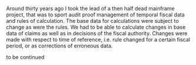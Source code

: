 Around thirty years ago I took the lead of a then half dead mainframe project, that was to sport audit proof management of temporal fiscal data and rules of calculation. The base data for calculations were subject to change as were the rules. We had to be able to calculate changes in base data of claims as well as in decisions of the fiscal authority. Changes were made with respect to time of reference, i.e. rule changed for a certain fiscal period, or as corrections of erroneous data.

to be continued
